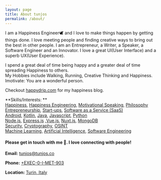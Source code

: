 ```yaml
---
layout: page
title: About tunjos
permalink: /about/
---
```


I am a Happiness Engineer🕊️ and I love to make things happen by getting things done. I love meeting people and finding creative ways to bring out the best in other people.
I am an Entrepreneur, a Writer, a Speaker, a Software Engineer and an Innovator. I love a great UI(User Interface) and a superb UX(User Experience).  

I spend a great deal of time being happy and a greater deal of time spreading Happiness to others.  
My Hobbies include Walking, Running, Creative Thinking and Happiness.  
Imotivate: You are a wonderful person.

Checkout [happydrip.com](https://happydrip.com) for my happiness blog.  

**Skills/Interests: ** <br />
[Happiness](#), [Happiness Engineering](#), [Motivational Speaking](#), [Philosophy](#)<br />
[Entrepreneurship](#), [Start-ups](#), [Software as a Service (SaaS)](#)<br />
[Android](#), [Kotlin](#), [Java](#), [Javascript](#), [Python](#)<br />
[Node.js](#), [Express.js](#) ,[Vue.js](#), [Nuxt.js](#), [MongoDB](#)<br />
[Security](#), [Cryptography](#), [OSINT](#)<br />
[Machine Learning](#), [Artificial Intelligence](#), [Software Engineering](#)


#### Please get in touch with me 🙂. I love connecting with people!
**Email:** <tunjos@tunjos.co>

**Phone:** [+EXEC-0-I-MET-903](#)

**Location:** [Turin, Italy](#)
